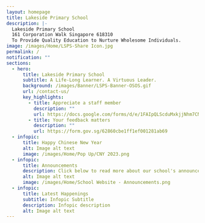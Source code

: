 ```yaml
---
layout: homepage
title: Lakeside Primary School
description: |-
  Lakeside Primary School
  161 Corporation Walk Singapore 618310
  To Provide Quality Education to Nurture Wholesome Individuals.
image: /images/Home/LSPS-Share Icon.jpg
permalink: /
notification: ""
sections:
  - hero:
      title: Lakeside Primary School
      subtitle: A Life-Long Learner. A Virtuous Leader.
      background: /images/Banner/LSPS-Banner-OSOS.gif
      url: /contact-us/
      key_highlights:
        - title: Appreciate a staff member
          description: ""
          url: https://docs.google.com/forms/d/e/1FAIpQLScduMxkjjNhm7CNWqHyKdTfFis0E7BoILxPVI4V3qnj01pgKg/viewform
        - title: Your feedback matters
          description: ""
          url: https://form.gov.sg/62860cbe1ff1ef001281ab69
  - infopic:
      title: Happy Chinese New Year
      alt: Image alt text
      image: /images/Home/Pop Up/CNY 2023.png
  - infopic:
      title: Announcements
      description: Click below to read more about our school's announcements
      alt: Image alt text
      image: /images/Home/School Website - Announcements.png
  - infopic:
      title: Latest Happenings
      subtitle: Infopic Subtitle
      description: Infopic description
      alt: Image alt text
---
```

